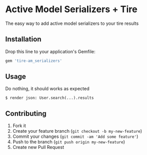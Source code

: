 # Active Model Serializers + Tire

The easy way to add active model serializers to your tire results

## Installation

Drop this line to your application's Gemfile:
```ruby
gem 'tire-am_serializers'
```

## Usage

Do nothing, it should works as expected
```
$ render json: User.search(...).results
```
## Contributing

1. Fork it
2. Create your feature branch (`git checkout -b my-new-feature`)
3. Commit your changes (`git commit -am 'Add some feature'`)
4. Push to the branch (`git push origin my-new-feature`)
5. Create new Pull Request
